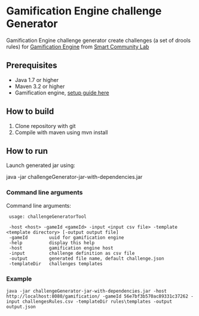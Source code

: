 # Gamification Engine challenge Generator

Gamification Engine challenge generator create challenges (a set of drools rules) for [Gamification Engine](https://github.com/smartcommunitylab/smartcampus.gamification) from [Smart Community Lab](https://github.com/smartcommunitylab)

## Prerequisites 

* Java 1.7 or higher
* Maven 3.2 or higher
* Gamification engine, [setup guide here](https://github.com/smartcommunitylab/smartcampus.gamification/wiki/Setup)

## How to build

1. Clone repository with git
2. Compile with maven using mvn install

## How to run

Launch generated jar using:

java -jar challengeGenerator-jar-with-dependencies.jar

### Command line arguments

Command line arguments:

```
 usage: challengeGeneratorTool

 -host <host> -gameId <gameId> -input <input csv file> -template <template directory> [-output output file]
 -gameId        uuid for gamification engine
 -help          display this help
 -host          gamification engine host
 -input         challenge definition as csv file
 -output        generated file name, default challenge.json
 -templateDir   challenges templates
```

### Example

```
java -jar challengeGenerator-jar-with-dependencies.jar -host http://localhost:8080/gamification/ -gameId 56e7bf3b570ac89331c37262 -input challengesRules.csv -templateDir rules\templates -output output.json
``` 




 
